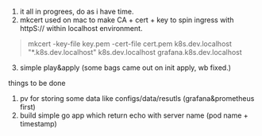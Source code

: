 1. it  all in progrees, do as i have time.
2. mkcert used on mac to make CA + cert + key to spin ingress with httpS:// within localhost environment.
> mkcert -key-file key.pem -cert-file cert.pem k8s.dev.localhost "*.k8s.dev.localhost" k8s.dev.localhost  grafana.k8s.dev.localhost
3. simple play&apply (some bags came out on init apply, wb fixed.)

things to be done
1. pv for storing some data like configs/data/resutls (grafana&prometheus first)
2. build simple go app which return echo with server name (pod name + timestamp)